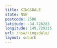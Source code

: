 ```yaml
---
title: KINGSDALE
state: NSW
postcode: 2580
latitude: -34.726283
longitude: 149.729215
url: /nsw/kingsdale/
layout: suburb
---
```

